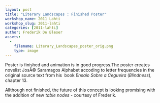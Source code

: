 ```yaml
---
layout: post
title: "Literary Landscapes : Finished Poster"
workshop_name: 2011 Lahti
workshop_slug: 2011-lahti
categories: [2011-lahti]
author: Frederik De Bleser
assets:
  -
    filename: Literary_Landscapes_poster_orig.png
    type: image
---
```


Poster is finished and animation is in good progress.The poster creates novelist JosÃ© Saramagos Alphabet accoding to letter frequencies in the original source text from his&nbsp; book <em>Ensaio Sobre a Cegueira</em> (<em>Blindness</em>), chapter 13.

Allthough not finished, the future of this concept is looking promising with the addition of new <em>table nodes</em> - courtesy of Frederik.
